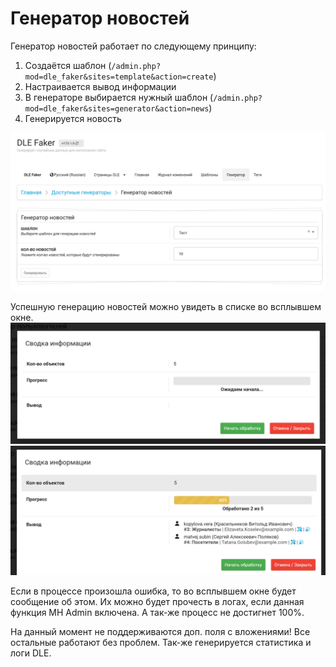 # Генератор новостей

Генератор новостей работает по следующему принципу:
1. Создаётся шаблон (`/admin.php?mod=dle_faker&sites=template&action=create`)
2. Настраивается вывод информации
3. В генераторе выбирается нужный шаблон (`/admin.php?mod=dle_faker&sites=generator&action=news`)
4. Генерируется новость

![Генерация новостей](assets/gen_news.png)

Успешную генерацию новостей можно увидеть в списке во всплывшем окне.
![Модальное окно статус](assets/gen_users_modal.png)
![Процесс обработки](assets/gen_users_result.png)

Если в процессе произошла ошибка, то во всплывшем окне будет сообщение об этом. Их можно будет прочесть в логах, если данная функция MH Admin включена. А так-же процесс не достигнет 100%.

На данный момент не поддерживаются доп. поля с вложениями! Все остальные работают без проблем. Так-же генерируется статистика и логи DLE.